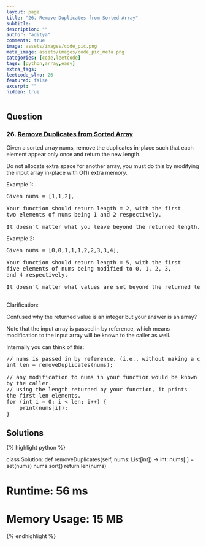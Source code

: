 ```yaml
---
layout: page
title: "26. Remove Duplicates from Sorted Array"
subtitle: 
description: ""
author: "aditya"
comments: true
image: assets/images/code_pic.png
meta_image: assets/images/code_pic_meta.png
categories: [code,leetcode]
tags: [python,array,easy]
extra_tags: 
leetcode_slno: 26
featured: false
excerpt: ""
hidden: true
---
```


## Question

### 26. [Remove Duplicates from Sorted Array](https://leetcode.com/problems/remove-element/)

Given a sorted array nums, remove the duplicates in-place such that each element appear only once and return the new length.

Do not allocate extra space for another array, you must do this by modifying the input array in-place with O(1) extra memory.

Example 1:
<pre>
Given nums = [1,1,2],

Your function should return length = 2, with the first 
two elements of nums being 1 and 2 respectively.

It doesn't matter what you leave beyond the returned length.
</pre>

Example 2:

<pre>
Given nums = [0,0,1,1,1,2,2,3,3,4],

Your function should return length = 5, with the first 
five elements of nums being modified to 0, 1, 2, 3, 
and 4 respectively.

It doesn't matter what values are set beyond the returned length.

</pre>

Clarification:

Confused why the returned value is an integer but your answer is an array?

Note that the input array is passed in by reference, which means modification to the input array will be known to the caller as well.

Internally you can think of this:

<pre>
// nums is passed in by reference. (i.e., without making a copy)
int len = removeDuplicates(nums);

// any modification to nums in your function would be known 
by the caller.
// using the length returned by your function, it prints 
the first len elements.
for (int i = 0; i < len; i++) {
    print(nums[i]);
}
</pre>

## Solutions

{% highlight python %}

class Solution:
    def removeDuplicates(self, nums: List[int]) -> int:
        nums[:] = set(nums)
        nums.sort()
        return len(nums)

# Runtime: 56 ms
# Memory Usage: 15 MB
{% endhighlight %}